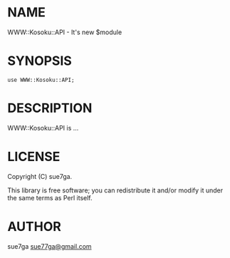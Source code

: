 # NAME

WWW::Kosoku::API - It's new $module

# SYNOPSIS

    use WWW::Kosoku::API;

# DESCRIPTION

WWW::Kosoku::API is ...

# LICENSE

Copyright (C) sue7ga.

This library is free software; you can redistribute it and/or modify
it under the same terms as Perl itself.

# AUTHOR

sue7ga <sue77ga@gmail.com>
